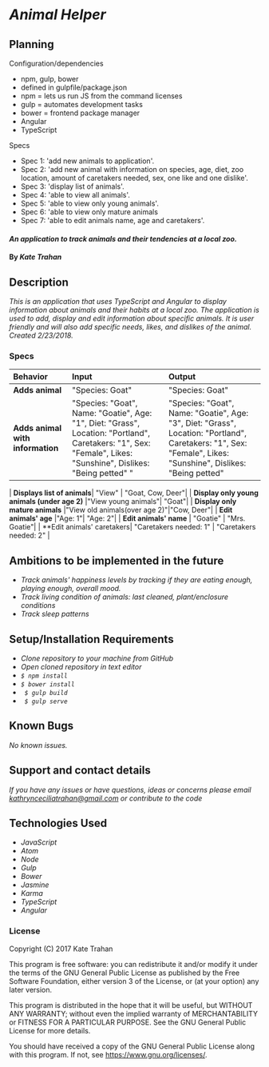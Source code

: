 # _Animal Helper_

## Planning

Configuration/dependencies
  * npm, gulp, bower
  * defined in gulpfile/package.json
  * npm = lets us run JS from the command licenses
  * gulp = automates development tasks
  * bower = frontend package manager
  * Angular
  * TypeScript

Specs
  * Spec 1: 'add new animals to application'.
  * Spec 2: 'add new animal with information on species, age, diet, zoo location, amount of caretakers needed, sex, one like and one dislike'.
  * Spec 3: 'display list of animals'.
  * Spec 4: 'able to view all animals'.
  * Spec 5: 'able to view only young animals'.
  * Spec 6: 'able to view only mature animals
  * Spec 7: 'able to edit animals name, age and caretakers'.

#### _An application to track animals and their tendencies at a local zoo._

#### By _**Kate Trahan**_

## Description

_This is an application that uses TypeScript and Angular to display information about animals and their habits at a local zoo. The application is used to add, display and edit information about specific animals. It is user friendly and will also add specific needs, likes, and dislikes of the animal. Created 2/23/2018._

### Specs
| Behavior | Input | Output |
| :-------------     | :------------- | :-------------
| **Adds animal**| "Species: Goat" | "Species: Goat" |
| **Adds animal with information**| "Species: "Goat", Name: "Goatie", Age: "1", Diet: "Grass", Location: "Portland", Caretakers: "1", Sex: "Female", Likes: "Sunshine", Dislikes: "Being petted" " | "Species: "Goat", Name: "Goatie", Age: "3", Diet: "Grass", Location: "Portland", Caretakers: "1", Sex: "Female", Likes: "Sunshine", Dislikes: "Being petted" |

| **Displays list of animals**| "View" | "Goat, Cow, Deer"|
| **Display only young animals (under age 2)** |"View young animals"| "Goat"|
| **Display only mature animals** |"View old animals(over age 2)"|"Cow, Deer"|
| **Edit animals' age** |"Age: 1"| "Age: 2"|
| **Edit animals' name** | "Goatie" | "Mrs. Goatie"|
| **Edit animals' caretakers| "Caretakers needed: 1" | "Caretakers needed: 2" |

## Ambitions to be implemented in the future
* _Track animals' happiness levels by tracking if they are eating enough, playing enough, overall mood._
* _Track living condition of animals: last cleaned, plant/enclosure conditions_
* _Track sleep patterns_

## Setup/Installation Requirements

* _Clone repository to your machine from GitHub_
* _Open cloned repository in text editor_
* _```$ npm install```_
* _```$ bower install```_
* _``` $ gulp build```_
* _``` $ gulp serve```_

## Known Bugs

_No known issues._

## Support and contact details

_If you have any issues or have questions, ideas or concerns please email kathrynceciliatrahan@gmail.com or contribute to the code_

## Technologies Used

* _JavaScript_
* _Atom_
* _Node_
* _Gulp_
* _Bower_
* _Jasmine_
* _Karma_
* _TypeScript_
* _Angular_

### License
Copyright (C) 2017 Kate Trahan

This program is free software: you can redistribute it and/or modify it under the terms of the GNU General Public License as published by the Free Software Foundation, either version 3 of the License, or (at your option) any later version.

This program is distributed in the hope that it will be useful, but WITHOUT ANY WARRANTY; without even the implied warranty of MERCHANTABILITY or FITNESS FOR A PARTICULAR PURPOSE. See the GNU General Public License for more details.

You should have received a copy of the GNU General Public License along with this program. If not, see https://www.gnu.org/licenses/.

